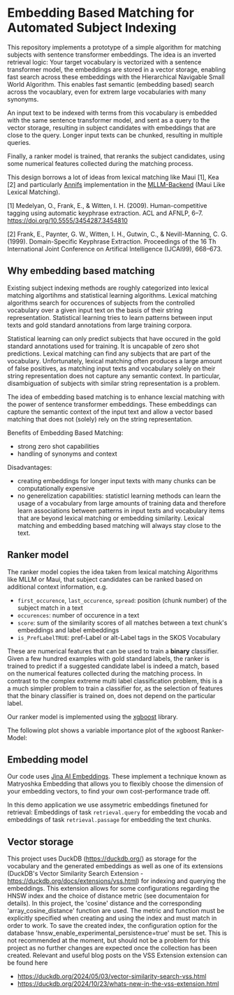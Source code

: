 # Embedding Based Matching for Automated Subject Indexing

This repository implements a prototype of a simple algorithm for matching subjects with
sentence transformer embeddings. The idea is an inverted retrieval logic: 
Your target vocabulary is vectorized with a sentence transformer model, 
the embeddings are stored in a vector storage, enabling fast search across these
embeddings with the Hierarchical Navigable Small World Algorithm.
This enables fast semantic (embedding based) search across the 
vocaublary, even for extrem large vocabularies with many synonyms.

An input text to be indexed with terms from this vocabulary is embedded with the same
sentence transformer model, and sent as a query to the vector storage, resulting in
subject candidates with embeddings that are close to the query. 
Longer input texts can be chunked, resulting in multiple queries. 

Finally, a ranker model is trained, that reranks the subject candidates, using some 
numerical features collected during the matching process. 

This design borrows a lot of ideas from lexical matching like Maui [1], Kea [2] and particularly
[Annifs](https://annif.org/) implementation in the [MLLM-Backend](https://github.com/NatLibFi/Annif/wiki/Backend%3A-MLLM) (Maui Like Lexical Matching).  

[1] Medelyan, O., Frank, E., & Witten, I. H. (2009). Human-competitive tagging using automatic keyphrase extraction. ACL and AFNLP, 6–7. https://doi.org/10.5555/3454287.3454810

[2] Frank, E., Paynter, G. W., Witten, I. H., Gutwin, C., & Nevill-Manning, C. G. (1999). Domain-Specific Keyphrase Extraction. Proceedings of the 16 Th International Joint Conference on Artifical Intelligence (IJCAI99), 668–673.


## Why embedding based matching

Existing subject indexing methods are roughly categorized into lexical matching algortihms and statistical learning algorithms. Lexical matching algorithms search for occurences of subjects from the controlled vocabulary over a given input text on the basis of their string representation. Statistical learning tries to learn patterns between input texts and gold standard annotations from large training corpora. 

Statistical learning can only predict subjects that have occured in the gold standard annotations used for training. It is uncapable of zero shot predictions. Lexical matching can find any subjects that are part of the vocabulary. Unfortunately, lexical matching often produces a large amount of false positives, as matching input texts and vocabulary solely on their string representation does not capture any semantic context. In particular, disambiguation of subjects with similar string representation is a problem.

The idea of embedding based matching is to enhance lexcial matching with the power of sentence transformer embeddings. These embeddings can capture the semantic context of the input text and allow a vector based matching that does not (solely) rely on the string representation. 

Benefits of Embedding Based Matching:

  * strong zero shot capabilities
  * handling of synonyms and context

Disadvantages:

  * creating embeddings for longer input texts with many chunks can be computationally expensive
  * no generelization capabilities: statisticl learning methods can learn the usage of a vocabulary
     from large amounts of training data and therefore learn associations between patterns in input
     texts and vocabulary items that are beyond lexical matching or embedding similarity.
     Lexical matching and embedding based matching will always stay close to the text.  

## Ranker model

The ranker model copies the idea taken from lexical matching Algorithms like MLLM or Maui, that subject candidates
can be ranked based on additional context information, e.g.

  * `first_occurence`, `last_occurence`, `spread`: position (chunk number) of the subject match in a text 
  * `occurences`: number of occurence in a text
  * `score`: sum of the similarity scores of all matches between a text chunk's embeddings and label embeddings 
  * `is_PrefLabelTRUE`: pref-Label or alt-Label tags in the SKOS Vocabulary 

These are numerical features that can be used to train a **binary** classifier. Given a
few hundred examples with gold standard labels, the ranker is trained to 
predict if a suggested candidate label is indeed a match, based on the
numerical features collected during the matching process.  In contrast to
the complex extreme multi label classification problem, this is a a much simpler
problem to train a classifier for, as the selection of features that the binary classifier 
is trained on, does not depend on the particular label. 

Our ranker model is implemented using the [xgboost](https://xgboost.readthedocs.io/en/latest/index.html) library.

The following plot shows a variable importance plot of the xgboost Ranker-Model:


## Embedding model

Our code uses [Jina AI Embeddings](https://huggingface.co/jinaai/jina-embeddings-v3). 
These implement a technique known as Matryoshka Embedding that allows you to
flexibly choose the dimension of your embedding vectors, to find your own 
cost-performance trade off. 

In this demo application we use assymetric embeddings finetuned for retrieval: 
Embeddings of task `retrieval.query` for embedding the vocab and embeddings of task
`retrieval.passage` for embedding the text chunks. 

## Vector storage

This project uses DuckDB (https://duckdb.org/) as storage for the vocabulary and the generated embeddings as well as one of its extensions (DuckDB's Vector Similarity Search Extension - https://duckdb.org/docs/extensions/vss.html) for indexing and querying the embeddings. This extension allows for some configurations regarding the HNSW index and the choice of distance metric (see documentaion for details). In this project, the 'cosine' distance and the corresponding 'array_cosine_distance' function are used. The metric and function must be explicitly specified when creating and using the index and must match in order to work. To save the created index, the configuration option for the database 'hnsw_enable_experimental_persistence=true' must be set. This is not recommended at the moment, but should not be a problem for this project as no further changes are expected once the collection has been created. Relevant and useful blog posts on the VSS Extension extension can be found here 
- https://duckdb.org/2024/05/03/vector-similarity-search-vss.html
- https://duckdb.org/2024/10/23/whats-new-in-the-vss-extension.html
